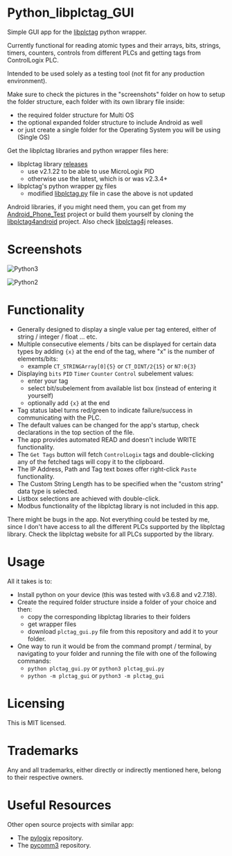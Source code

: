 # Python_libplctag_GUI
Simple GUI app for the [libplctag](https://github.com/libplctag/libplctag) python wrapper. 

Currently functional for reading atomic types and their arrays, bits, strings, timers, counters, controls from different PLCs and getting tags from ControlLogix PLC.

Intended to be used solely as a testing tool (not fit for any production environment).

Make sure to check the pictures in the "screenshots" folder on how to setup the folder structure, each folder with its own library file inside:
- the required folder structure for Multi OS
- the optional expanded folder structure to include Android as well
- or just create a single folder for the Operating System you will be using (Single OS)

Get the libplctag libraries and python wrapper files here:

- libplctag library [releases](https://github.com/libplctag/libplctag/releases)
  - use v2.1.22 to be able to use MicroLogix PID
  - otherwise use the latest, which is or was v2.3.4+
- libplctag's python wrapper [py](https://github.com/libplctag/libplctag/tree/release/src/wrappers/python/plctag) files
  - modified [libplctag.py](https://github.com/libplctag/libplctag/issues/228) file in case the above is not updated

Android libraries, if you might need them, you can get from my [Android_Phone_Test](https://github.com/GitHubDragonFly/Android_Phone_Test) project or build them yourself by cloning the [libplctag4android](https://github.com/libplctag/libplctag4android) project. Also check [libplctag4j](https://github.com/libplctag/libplctag4j/releases) releases.

# Screenshots

![Python3](screenshots/Python%20plctag%20GUI%201.png?raw=true)

![Python2](screenshots/Python%20plctag%20GUI%202.png?raw=true)

# Functionality
- Generally designed to display a single value per tag entered, either of string / integer / float ... etc.
- Multiple consecutive elements / bits can be displayed for certain data types by adding `{x}` at the end of the tag, where "x" is the number of elements/bits:
  - example `CT_STRINGArray[0]{5}` or `CT_DINT/2{15}` or `N7:0{3}`
- Displaying `bits` `PID` `Timer` `Counter` `Control` subelement values:
  - enter your tag
  - select bit/subelement from available list box (instead of entering it yourself)
  - optionally add `{x}` at the end
- Tag status label turns red/green to indicate failure/success in communicating with the PLC. 
- The default values can be changed for the app's startup, check declarations in the top section of the file.
- The app provides automated READ and doesn't include WRITE functionality.
- The `Get Tags` button will fetch `ControlLogix` tags and double-clicking any of the fetched tags will copy it to the clipboard.
- The IP Address, Path and Tag text boxes offer right-click `Paste` functionality.
- The Custom String Length has to be specified when the "custom string" data type is selected.
- Listbox selections are achieved with double-click.
- Modbus functionality of the libplctag library is not included in this app.

There might be bugs in the app. Not everything could be tested by me, since I don't have access to all the different PLCs supported by the libplctag library.
Check the libplctag website for all PLCs supported by the library.

# Usage

All it takes is to:

- Install python on your device (this was tested with v3.6.8 and v2.7.18).
- Create the required folder structure inside a folder of your choice and then:
  - copy the corresponding libplctag libraries to their folders
  - get wrapper files
  - download `plctag_gui.py` file from this repository and add it to your folder.
- One way to run it would be from the command prompt / terminal, by navigating to your folder and running the file with one of the following commands:
  - `python plctag_gui.py` or `python3 plctag_gui.py`
  - `python -m plctag_gui` or `python3 -m plctag_gui`

# Licensing
This is MIT licensed.

# Trademarks
Any and all trademarks, either directly or indirectly mentioned here, belong to their respective owners.

# Useful Resources
Other open source projects with similar app:
- The [pylogix](https://github.com/dmroeder/pylogix) repository.
- The [pycomm3](https://github.com/ottowayi/pycomm3) repository.
